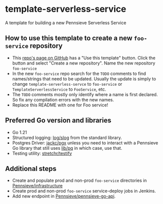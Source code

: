 # template-serverless-service

A template for building a new Pennsieve Serverless Service

## How to use this template to create a new `foo-service` repository

* This [repo's page on GitHub](https://github.com/Pennsieve/template-serverless-service)
  has a "Use this template" button. Click the button and select "Create a new repository".
  Name the new repository `foo-service`
* In the new `foo-service` repo search for the `TODO` comments to find names/strings that need to be updated.
  Usually the update is simply to change `template-serverless-servce` to `foo-service` or `TemplateServerlessService`
  to `FooService`, etc.
* The `TODO` comments mostly only identify where a name is first declared. So fix any compilation errors with the new
  names.
* Replace this README with one for Foo service!

## Preferred Go version and libraries

* Go 1.21
* Structured logging: [log/slog](https://pkg.go.dev/log/slog) from the standard library.
* Postgres Driver: [jackc/pgx](https://github.com/jackc/pgx) unless you need to interact with a Pennsieve Go library
  that still uses [lib/pq](https://github.com/lib/pq) in which case, use that.
* Testing utility: [stretchr/testify](https://pkg.go.dev/github.com/stretchr/testify)

## Additional steps
* Create and populate prod and non-prod `foo-service` directories in [Pennsieve/infrastructure](https://github.com/Pennsieve/infrastructure)
* Create prod and non-prod `foo-service` service-deploy jobs in Jenkins.
* Add new endpoint in [Pennsieve/pennsieve-go-api](https://github.com/Pennsieve/pennsieve-go-api).
